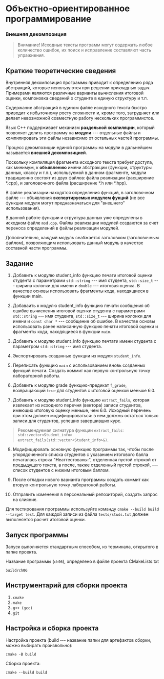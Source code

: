 # Объектно-ориентированное программирование

### Внешняя декомпозиция

>  Внимание! Исходные тексты программ могут содержать любое количество ошибок, их поиск и исправление составляют часть упражнения.

## Краткие теоретические сведения

Внутренняя декомпозиция программы приводит к определению ряда абстракций, которые используются при решении прикладных задач.
Примерами являются различные варианты вычисления итоговой оценки, компоновка сведений о студенте в единую структуру и т.п.

Содержание абстракций в едином файле исходного текста быстро приводит к избыточному росту сложности и, кроме того, затрудняет или делает невозможной совместную работу нескольких программистов.

Язык C++ поддерживает механизм **раздельной компиляции**, который позволяет делить программу на **модули** --- отдельные файлы и компилировать эти файлы независимо от остальных частей программы.

Процесс декомпозиции единой программы на модули в дальнейшем называется **внешней декомпозицией**.

Поскольку компиляция фрагмента исходного текста требует доступа, как минимум, к **объявлению** имени абстракции (функции, структуры данных, классу и т.п.), используемой в данном фрагменте, модули традиционно состоят из двух файлов: файла реализации (расширение *.cpp), и заголовочного файла (расширение *.h или *.hpp).

В файле реализации находятся определения функций, в заголовочном файле --- объявления **экспортируемых модулем фукций** (не все функции модуля могут предназначаться для "внешнего" использования).

В данной работе функции и структура данных уже определены в исходном файле `mod.cpp`.
Файлы реализации модулей создаются за счет переноса определений в файлы реализации модулей.

Дополнительно, каждый модуль снабжается заголовком (заголовочным файлом), позволяющим использовать данный модуль в качестве составной части программы.


## Задание

1. Добавить к модулю student_info функцию печати итоговой оценки студента с параметрами `std::string` --- имя студента, `std::size_t` --- ширина колонки для имени и `double` --- итоговая оценка.
В качестве основы использовать фрагменты кода, находящиеся в функции main.

2. Добаваить к модулю student_info функцию печати сообщения об ошибке вычисления итоговой оценки студента с параметрами `std::string` --- имя студента, `std::size_t` --- ширина колонки для имени и `const char *` --- сообщение об ошибке.
В качестве основы использовать ранее написанную функцию печати итоговой оценки и фрагменты кода, находящиеся в функции `main`.

3. Добавить к модулю student_info функцию печтати имени студента с параметром `std::string` --- имя студента.

4. Экспортировать созданные функции из модуля `student_info`.

5. Переписать функцию `main` с использованием вновь созданных функций печати.
Создать коммит как первую контрольную точку лабораторной работы.

6. Добавить к модулю grade функцию-предикат `f_grade`, возвращающий `true` для студентов с итоговой оценкой меньше 6.0.

7. Добавить к модулю student_info функцию `extract_fails`, которая извлекает из исходного перечня (вектора) записи студентов, имеющих итоговую оценку меньше, чем 6.0.
Исходный перечень при этом должен модифицироваться: в нем должны остаться только записи для студентов, успешно завершивших курс.

> Рекомендуемая сигнатура функции `extract_fails`:
> `std::vector<Student_info> extract_fails(std::vector<Student_info>&)`.

8. Модифицировать основную функцию программы так, чтобы после упорядоченного списка студентов с указанием итогового балла печаталась строка "Неаттестованы:", отделенная пустой строкой от предыдущего текста, а после, также отделенный пустой строкой, --- список студентов с низким итоговым баллом.

9. После отладки нового варианта программы создать коммит как вторую контрольную точку лаборатоной работы.

10. Отправить изменения в персональный репозиторий, создать запрос на слияние.


Для тестирования программы используйте команду `cmake --build build --target test`.
Для каждой записи из файла `tests/studs.txt` должен выполняется расчет итоговой оценки.


## Запуск программы

Запуск выполняется стандартным способом, из терминала, открытого в папке проекта.

Название программы (`ch06`), определено в файле проекта CMakeLists.txt

`build/ch06`


## Инструментарий для сборки проекта

1. `cmake`
1. `make`
1. `g++ (gcc)`
1. `git`


## Настройка и сборка проекта

Настройка проекта (build --- название папки для артефактов сборки, можно выбирать произвольно):

`cmake -B build`

Сборка проекта:

`cmake --build build`

